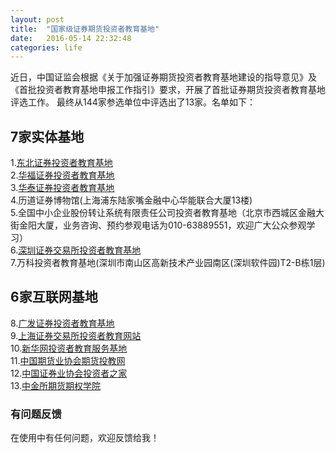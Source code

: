 ```yaml
---
layout: post
title:  "国家级证券期货投资者教育基地"
date:   2016-05-14 22:32:48
categories: life
---
```



近日，中国证监会根据《关于加强证券期货投资者教育基地建设的指导意见》及《首批投资者教育基地申报工作指引》要求，开展了首批证券期货投资者教育基地评选工作。
最终从144家参选单位中评选出了13家。名单如下：

## 7家实体基地

1.[东北证券投资者教育基地](http://www.nesc.cn/dbzq/tjjdFirst/channelview.jsp?classid=000100010008)   
2.[华福证券投资者教育基地](http://edu.hfzq.com.cn/)   
3.[华泰证券投资者教育基地](http://www.htsc.com.cn/browser/view/zxkEducationCorner.jsp?time=1463322852113&qrCode=)   
4.历道证券博物馆(上海浦东陆家嘴金融中心华能联合大厦13楼)   
5.全国中小企业股份转让系统有限责任公司投资者教育基地（北京市西城区金融大街金阳大厦，业务咨询、预约参观电话为010-63889551，欢迎广大公众参观学习）   
6.[深圳证券交易所投资者教育基地](http://investor.szse.cn/)  
7.万科投资者教育基地(深圳市南山区高新技术产业园南区(深圳软件园)T2-B栋1层)   


## 6家互联网基地

8.[广发证券投资者教育基地](http://edu.gf.com.cn/)   
9.[上海证券交易所投资者教育网站](http://edu.sse.com.cn/)   
10.[新华网投资者教育服务基地](http://www.xinhuanet.com/finance/tzzjyfwjd/index.htm)   
11.[中国期货业协会期货投教网](http://edu.cfachina.org/)   
12.[中国证券业协会投资者之家](http://www.sac.net.cn/tzzyd/)   
13.[中金所期货期权学院](http://www.e-cffex.com.cn/) 

### 有问题反馈
在使用中有任何问题，欢迎反馈给我！

